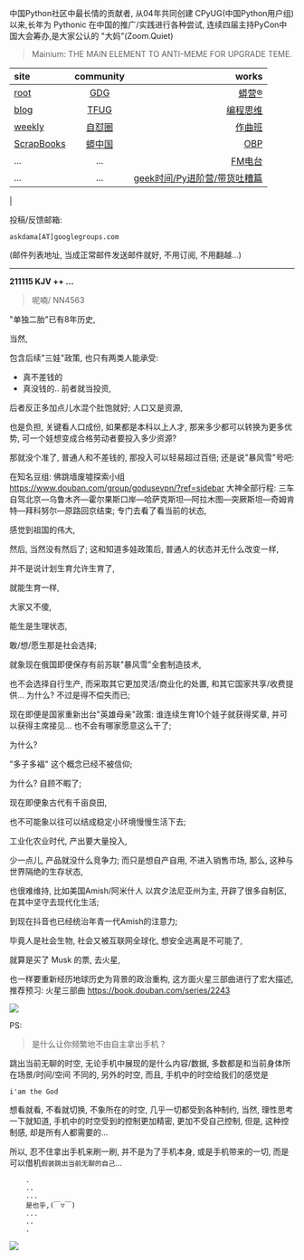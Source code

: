 中国Python社区中最长情的贡献者, 从04年共同创建 CPyUG(中国Python用户组)以来,长年为 Pythonic 在中国的推广/实践进行各种尝试, 连续四届主持PyCon中国大会筹办,是大家公认的 "大妈"(Zoom.Quiet)

> Mainium: THE MAIN ELEMENT TO ANTI-MEME FOR UPGRADE TEME.

| site | community | works |
| :-----| :----: | ----: |
| [root](http://zoomquiet.io/) | [GDG](https://blog.zhgdg.org/) | [蟒营®](https://doc.101.camp/) |
| [blog](https://blog.zoomquiet.io/pages/zoomquiet.html) | [TFUG](http://zh.tfug.world/) | [编程思维](https://py.101.camp/) |
| [weekly](http://weekly.pychina.org/) | [自怼圈](https://du.101.camp/) | [作曲班](https://mu.101.camp/) |
| [ScrapBooks](https://zoomquiet.io/collection.html) | [蟒中国](https://pychina.org/) | [OBP](https://zoomquiet.io/obp/index.html) |
| ... | ... | [FM电台](https://fm.101.camp/) |
| ... | ... | [geek时间/Py进阶营/带货吐糟篇](https://fm.101.camp/2020/geek2py-dama.html) 
 |


投稿/反馈邮箱:

    askdama[AT]googlegroups.com

(邮件列表地址, 
当成正常邮件发送邮件就好, 不用订阅, 不用翻越...)




---------------------------------------------------
**211115 KJV ++ ...**

> 呢喃/ NN4563




"单独二胎"已有8年历史,

当然,

包含后续"三娃"政策,
也只有两类人能承受:
+ 真不差钱的
+ 真没钱的..
前者就当投资,

后者反正多加点儿水混个肚饱就好;
人口又是资源,

也是负担,
关键看人口成份,
如果都是本科以上人才,
那来多少都可以转换为更多优势,
可一个娃想变成合格劳动者要投入多少资源?

那就没个准了,
普通人和不差钱的,
那投入可以轻易超过百倍;
还是说"暴风雪"号吧:



在知名豆组: 佛跳墙废墟探索小组
https://www.douban.com/group/godusevpn/?ref=sidebar
大神全部行程:
三车自驾北京—乌鲁木齐—霍尔果斯口岸—哈萨克斯坦—阿拉木图—突厥斯坦—奇姆肯特—拜科努尔—原路回京结束;
专门去看了看当前的状态,

感觉到祖国的伟大,

然后,
当然没有然后了;
这和知道多娃政策后,
普通人的状态并无什么改变一样,

并不是说计划生育允许生育了,

就能生育一样,

大家又不傻,

能生是生理状态,

敢/想/愿生那是社会选择;

就象现在俄国即便保存有前苏联"暴风雪"全套制造技术,

也不会选择自行生产,
而采取其它更加灵活/商业化的处置,
和其它国家共享/收费提供...
为什么?
不过是得不偿失而已;

现在即便是国家重新出台"英雄母亲"政策:
谁连续生育10个娃子就获得奖章,
并可以获得主席接见...
也不会有哪家愿意这么干了;

为什么?

"多子多褔" 这个概念已经不被信仰;

为什么?
自顾不睱了;

现在即便象古代有千亩良田,

也不可能象以往可以结成稳定小环境慢慢生活下去;

工业化农业时代,
产出要大量投入,

少一点儿,
产品就没什么竞争力;
而只是想自产自用,
不进入销售市场,
那么,
这种与世界隔绝的生存状态,

也很难维持,
比如美国Amish/阿米什人 以宾夕法尼亚州为主,
开辟了很多自制区,
在其中坚守去现代化生活;

到现在抖音也已经统治年青一代Amish的注意力;

毕竟人是社会生物,
社会又被互联网全球化,
想安全逃离是不可能了,

就算是买了 Musk 的票,
去火星,

也一样要重新经历地球历史为背景的政治重构,
这方面火星三部曲进行了宏大描述,
推荐预习:
火星三部曲 https://book.douban.com/series/2243




![](https://ipic.zoomquiet.top/2021-11-14-zq42-today-card-2111.015.jpeg)


PS:
> 是什么让你频繁地不由自主拿出手机？

跳出当前无聊的时空,
无论手机中展现的是什么内容/数据,
多数都是和当前身体所在场景/时间/空间 不同的,
另外的时空,
而且, 手机中的时空给我们的感觉是

    i'am the God

想看就看, 不看就切换,
不象所在的时空, 几乎一切都受到各种制约,
当然,
理性思考一下就知道,
手机中的时空受到的控制更加精密, 更加不受自己控制,
但是, 这种控制感,
却是所有人都需要的...

所以, 
忍不住拿出手机来刷一刷,
并不是为了手机本身, 或是手机带来的一切,
而是可以借机`假装跳出当前无聊的自己`...



```
    .
    ..
    ...
    是也乎,(￣▽￣)
    ...
    ..
    .
```


![](http://ydlj.zoomquiet.top/ipic/2021-07-10-210701DU21-zip.jpg)

